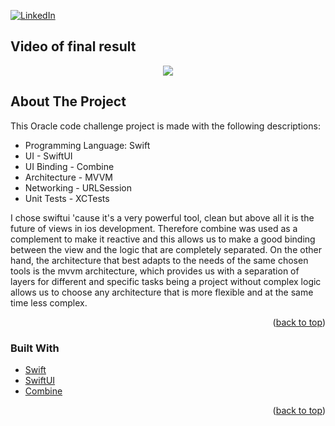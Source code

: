 <div id="top"></div>

[![LinkedIn][linkedin-shield]][linkedin-url]

## Video of final result
<p align="center">
    <img src="https://media.giphy.com/media/NKOZxphjwmTap9xOAQ/giphy.gif"/>
</p>



<!-- ABOUT THE PROJECT -->
## About The Project

This Oracle code challenge project is made with the following descriptions:
 * Programming Language: Swift
 * UI - SwiftUI
 * UI Binding - Combine
 * Architecture - MVVM
 * Networking - URLSession
 * Unit Tests - XCTests

I chose swiftui 'cause it's a very powerful tool, clean but above all it is the future of views in ios development.
Therefore combine was used as a complement to make it reactive and this allows us to make a good binding between the view and the logic that are completely separated.
On the other hand, the architecture that best adapts to the needs of the same chosen tools is the mvvm architecture, which provides us with a separation of layers for different and specific tasks
being a project without complex logic allows us to choose any architecture that is more flexible and at the same time less complex.
<p align="right">(<a href="#top">back to top</a>)</p>



### Built With
* [Swift](https://developer.apple.com/swift/)
* [SwiftUI](https://developer.apple.com/documentation/swiftui/)
* [Combine](https://developer.apple.com/documentation/combine)

<p align="right">(<a href="#top">back to top</a>)</p>

<!-- MARKDOWN LINKS & IMAGES -->
<!-- https://www.markdownguide.org/basic-syntax/#reference-style-links -->
[linkedin-shield]: https://img.shields.io/badge/-LinkedIn-black.svg?style=for-the-badge&logo=linkedin&colorB=555
[linkedin-url]: https://www.linkedin.com/in/joelandrehernandezinfante/
